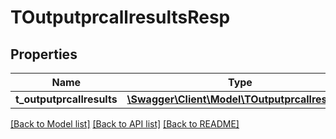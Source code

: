 # TOutputprcallresultsResp

## Properties
Name | Type | Description | Notes
------------ | ------------- | ------------- | -------------
**t_outputprcallresults** | [**\Swagger\Client\Model\TOutputprcallresults[]**](TOutputprcallresults.md) |  | [optional] 

[[Back to Model list]](../README.md#documentation-for-models) [[Back to API list]](../README.md#documentation-for-api-endpoints) [[Back to README]](../README.md)


